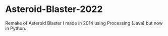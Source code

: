 # Asteroid-Blaster-2022
Remake of Asteroid Blaster I made in 2014 using Processing (Java) but now in Python.
